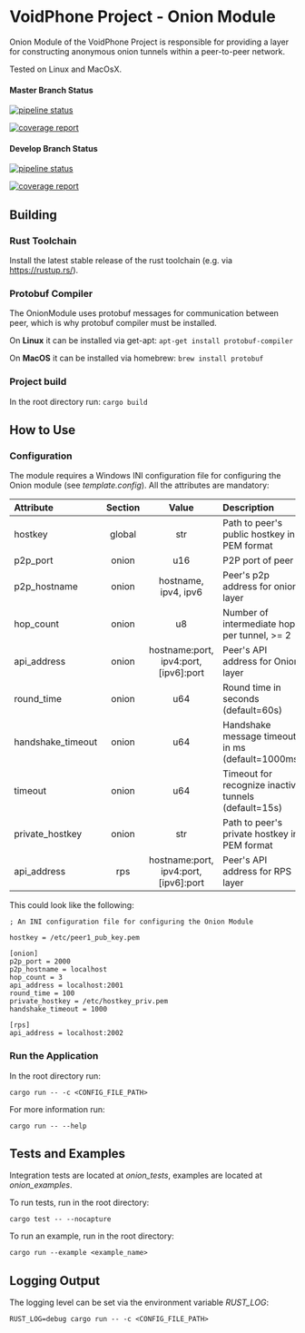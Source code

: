 # VoidPhone Project - Onion Module

Onion Module of the VoidPhone Project is responsible for providing a layer for constructing anonymous onion tunnels within a peer-to-peer network.

Tested on Linux and MacOsX.

#### Master Branch Status

[![pipeline status](https://gitlab.lrz.de/netintum/teaching/p2psec_projects_2021/Onion-1/badges/master/pipeline.svg)](https://gitlab.lrz.de/netintum/teaching/p2psec_projects_2021/Onion-1/-/commits/master)

[![coverage report](https://gitlab.lrz.de/netintum/teaching/p2psec_projects_2021/Onion-1/badges/master/coverage.svg)](https://gitlab.lrz.de/netintum/teaching/p2psec_projects_2021/Onion-1/-/commits/master)

#### Develop Branch Status

[![pipeline status](https://gitlab.lrz.de/netintum/teaching/p2psec_projects_2021/Onion-1/badges/develop/pipeline.svg)](https://gitlab.lrz.de/netintum/teaching/p2psec_projects_2021/Onion-1/-/commits/develop)

[![coverage report](https://gitlab.lrz.de/netintum/teaching/p2psec_projects_2021/Onion-1/badges/develop/coverage.svg)](https://gitlab.lrz.de/netintum/teaching/p2psec_projects_2021/Onion-1/-/commits/develop)

## Building

### Rust Toolchain
Install the latest stable release of the rust toolchain (e.g. via https://rustup.rs/).

### Protobuf Compiler
The OnionModule uses protobuf messages for communication between peer, which is why protobuf compiler must be installed.

On **Linux** it can be installed via get-apt:  `apt-get install protobuf-compiler`

On **MacOS** it can be installed via homebrew: `brew install protobuf`


### Project build

In the root directory run: `cargo build`

## How to Use

### Configuration

The module requires a Windows INI configuration file for configuring the Onion module
(see *template.config*). All the attributes are mandatory:

| Attribute         | Section | Value                                 | Description |
| :---------        | :-----: | :---:                                 | :---------- |
| hostkey           | global  | str                                   | Path to peer's public hostkey in PEM format |
| p2p_port          | onion   | u16                                   | P2P port of peer |
| p2p_hostname      | onion   | hostname, ipv4, ipv6                  | Peer's p2p address for onion layer |
| hop_count         | onion   | u8                                    | Number of intermediate hops per tunnel, >= 2 |
| api_address       | onion   | hostname:port, ipv4:port, [ipv6]:port | Peer's API address for Onion layer |
| round_time        | onion   | u64                                   | Round time in seconds (default=60s)| 
| handshake_timeout | onion   | u64                                   | Handshake message timeout in ms (default=1000ms)| 
| timeout           | onion   | u64                                   | Timeout for recognize inactive tunnels (default=15s)|
| private_hostkey   | onion   | str                                   | Path to peer's private hostkey in PEM format | 
| api_address       | rps     | hostname:port, ipv4:port, [ipv6]:port | Peer's API address for RPS layer |

This could look like the following:
```
; An INI configuration file for configuring the Onion Module

hostkey = /etc/peer1_pub_key.pem

[onion]
p2p_port = 2000
p2p_hostname = localhost
hop_count = 3           
api_address = localhost:2001
round_time = 100    
private_hostkey = /etc/hostkey_priv.pem
handshake_timeout = 1000

[rps]
api_address = localhost:2002
```

### Run the Application

In the root directory run:

```cargo run -- -c <CONFIG_FILE_PATH>```

For more information run:

```cargo run -- --help```

## Tests and Examples

Integration tests are located at *onion_tests*, examples are located at
*onion_examples*.

To run tests, run in the root directory:

```cargo test -- --nocapture```

To run an example, run in the root directory:

```cargo run --example <example_name>```

## Logging Output

The logging level can be set via the environment variable *RUST_LOG*:

`RUST_LOG=debug cargo run -- -c <CONFIG_FILE_PATH>`
